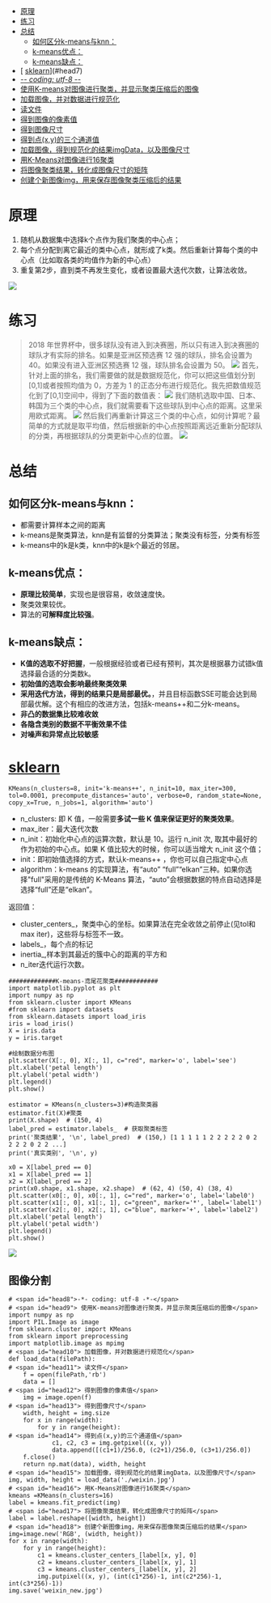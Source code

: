 - [ 原理](#head1)
- [ 练习](#head2)
- [ 总结](#head3)
	- [ 如何区分k-means与knn：](#head4)
	- [ k-means优点：](#head5)
	- [ k-means缺点：](#head6)
- [ [sklearn](https://scikit-learn.org/stable/modules/generated/sklearn.cluster.KMeans.html?highlight=kmeans#sklearn.cluster.KMeans)](#head7)
- [-*- coding: utf-8 -*-](#head8)
- [ 使用K-means对图像进行聚类，并显示聚类压缩后的图像](#head9)
- [ 加载图像，并对数据进行规范化](#head10)
- [ 读文件](#head11)
- [ 得到图像的像素值](#head12)
- [ 得到图像尺寸](#head13)
- [ 得到点(x,y)的三个通道值](#head14)
- [ 加载图像，得到规范化的结果imgData，以及图像尺寸](#head15)
- [ 用K-Means对图像进行16聚类](#head16)
- [ 将图像聚类结果，转化成图像尺寸的矩阵](#head17)
- [ 创建个新图像img，用来保存图像聚类压缩后的结果](#head18)
# <span id="head1"> 原理</span>
1. 随机从数据集中选择k个点作为我们聚类的中心点；
2. 每个点分配到离它最近的类中心点，就形成了k类。然后重新计算每个类的中心点（比如取各类的均值作为新的中心点）
3. 重复第2步，直到类不再发生变化，或者设置最大迭代次数，让算法收敛。

![](https://upload-images.jianshu.io/upload_images/18339009-b475d3e9b8fdeb16.png?imageMogr2/auto-orient/strip%7CimageView2/2/w/1240)

# <span id="head2"> 练习</span>
>2018 年世界杯中，很多球队没有进入到决赛圈，所以只有进入到决赛圈的球队才有实际的排名。如果是亚洲区预选赛 12 强的球队，排名会设置为 40。如果没有进入亚洲区预选赛 12 强，球队排名会设置为 50。
![](https://upload-images.jianshu.io/upload_images/18339009-78b68c401b775b26.png?imageMogr2/auto-orient/strip%7CimageView2/2/w/1240)
首先，针对上面的排名，我们需要做的就是数据规范化，你可以把这些值划分到[0,1]或者按照均值为 0，方差为 1 的正态分布进行规范化。我先把数值规范化到了[0,1]空间中，得到了下面的数值表：
![](https://upload-images.jianshu.io/upload_images/18339009-288461ab79e7239f.png?imageMogr2/auto-orient/strip%7CimageView2/2/w/1240)
我们随机选取中国、日本、韩国为三个类的中心点，我们就需要看下这些球队到中心点的距离。这里采用欧式距离。
![](https://upload-images.jianshu.io/upload_images/18339009-57547426cd30b15d.png?imageMogr2/auto-orient/strip%7CimageView2/2/w/1240)
然后我们再重新计算这三个类的中心点，如何计算呢？最简单的方式就是取平均值，然后根据新的中心点按照距离远近重新分配球队的分类，再根据球队的分类更新中心点的位置。
![](https://upload-images.jianshu.io/upload_images/18339009-64d508912300754a.png?imageMogr2/auto-orient/strip%7CimageView2/2/w/1240)





# <span id="head3"> 总结</span>

## <span id="head4"> 如何区分k-means与knn：</span>
- 都需要计算样本之间的距离
- k-means是聚类算法，knn是有监督的分类算法；聚类没有标签，分类有标签
- k-means中的k是k类，knn中的k是k个最近的邻居。

## <span id="head5"> k-means优点：</span>
- **原理比较简单**，实现也是很容易，收敛速度快。
- 聚类效果较优。
- 算法的**可解释度比较强**。

## <span id="head6"> k-means缺点：</span>
- **K值的选取不好把握**，一般根据经验或者已经有预判，其次是根据暴力试错k值选择最合适的分类数k。
- **初始值的选取会影响最终聚类效果**
- **采用迭代方法，得到的结果只是局部最优。**，并且目标函数SSE可能会达到局部最优解。这个有相应的改进方法，包括k-means++和二分k-means。
- **非凸的数据集比较难收敛**
- **各隐含类别的数据不平衡效果不佳**
- **对噪声和异常点比较敏感**


# <span id="head7"> [sklearn](https://scikit-learn.org/stable/modules/generated/sklearn.cluster.KMeans.html?highlight=kmeans#sklearn.cluster.KMeans)</span>

```KMeans(n_clusters=8, init='k-means++', n_init=10, max_iter=300, tol=0.0001, precompute_distances='auto', verbose=0, random_state=None, copy_x=True, n_jobs=1, algorithm='auto')```

- n_clusters: 即 K 值，一般需要**多试一些 K 值来保证更好的聚类效果**。
- max_iter：最大迭代次数
- n_init：初始化中心点的运算次数，默认是 10。运行 n_init 次, 取其中最好的作为初始的中心点。如果 K 值比较大的时候，你可以适当增大 n_init 这个值；
- init：即初始值选择的方式，默认k-means++ ，你也可以自己指定中心点
- algorithm：k-means 的实现算法，有“auto” “full”“elkan”三种。如果你选择"full"采用的是传统的 K-Means 算法，“auto”会根据数据的特点自动选择是选择“full”还是“elkan”。

返回值：
- cluster_centers_，聚类中心的坐标。如果算法在完全收敛之前停止(见tol和max iter)，这些将与标签不一致。
- labels_，每个点的标记
- inertia_,样本到其最近的簇中心的距离的平方和
- n_iter迭代运行次数。

```
#############K-means-鸢尾花聚类############
import matplotlib.pyplot as plt
import numpy as np
from sklearn.cluster import KMeans
#from sklearn import datasets
from sklearn.datasets import load_iris
iris = load_iris()
X = iris.data
y = iris.target

#绘制数据分布图
plt.scatter(X[:, 0], X[:, 1], c="red", marker='o', label='see')
plt.xlabel('petal length')
plt.ylabel('petal width')
plt.legend()
plt.show()
 
estimator = KMeans(n_clusters=3)#构造聚类器
estimator.fit(X)#聚类
print(X.shape)  # (150, 4)
label_pred = estimator.labels_  # 获取聚类标签
print('聚类结果', '\n', label_pred)  # (150,) [1 1 1 1 1 2 2 2 2 2 0 2 2 2 2 0 2 2 ...]
print('真实类别', '\n', y)

x0 = X[label_pred == 0]
x1 = X[label_pred == 1]
x2 = X[label_pred == 2]
print(x0.shape, x1.shape, x2.shape)  # (62, 4) (50, 4) (38, 4)
plt.scatter(x0[:, 0], x0[:, 1], c="red", marker='o', label='label0')
plt.scatter(x1[:, 0], x1[:, 1], c="green", marker='*', label='label1')
plt.scatter(x2[:, 0], x2[:, 1], c="blue", marker='+', label='label2')
plt.xlabel('petal length')
plt.ylabel('petal width')
plt.legend()
plt.show()
```

![](https://upload-images.jianshu.io/upload_images/18339009-5c8c4ea6bec6d045.png?imageMogr2/auto-orient/strip%7CimageView2/2/w/1240)


## 图像分割
```
# <span id="head8">-*- coding: utf-8 -*-</span>
# <span id="head9"> 使用K-means对图像进行聚类，并显示聚类压缩后的图像</span>
import numpy as np
import PIL.Image as image
from sklearn.cluster import KMeans
from sklearn import preprocessing
import matplotlib.image as mpimg
# <span id="head10"> 加载图像，并对数据进行规范化</span>
def load_data(filePath):
# <span id="head11"> 读文件</span>
    f = open(filePath,'rb')
    data = []
# <span id="head12"> 得到图像的像素值</span>
    img = image.open(f)
# <span id="head13"> 得到图像尺寸</span>
    width, height = img.size
    for x in range(width):
        for y in range(height):
# <span id="head14"> 得到点(x,y)的三个通道值</span>
            c1, c2, c3 = img.getpixel((x, y))
            data.append([(c1+1)/256.0, (c2+1)/256.0, (c3+1)/256.0])
    f.close()
    return np.mat(data), width, height
# <span id="head15"> 加载图像，得到规范化的结果imgData，以及图像尺寸</span>
img, width, height = load_data('./weixin.jpg')
# <span id="head16"> 用K-Means对图像进行16聚类</span>
kmeans =KMeans(n_clusters=16)
label = kmeans.fit_predict(img)
# <span id="head17"> 将图像聚类结果，转化成图像尺寸的矩阵</span>
label = label.reshape([width, height])
# <span id="head18"> 创建个新图像img，用来保存图像聚类压缩后的结果</span>
img=image.new('RGB', (width, height))
for x in range(width):
    for y in range(height):
        c1 = kmeans.cluster_centers_[label[x, y], 0]
        c2 = kmeans.cluster_centers_[label[x, y], 1]
        c3 = kmeans.cluster_centers_[label[x, y], 2]
        img.putpixel((x, y), (int(c1*256)-1, int(c2*256)-1, int(c3*256)-1))
img.save('weixin_new.jpg')
```



